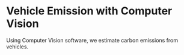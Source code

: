 # Vehicle Emission with Computer Vision
 Using Computer Vision software, we estimate carbon emissions from vehicles.
